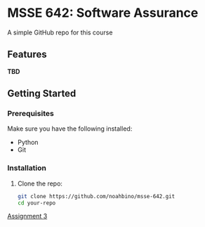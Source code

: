 # MSSE 642: Software Assurance
A simple GitHub repo for this course

## Features
**TBD**

## Getting Started

### Prerequisites

Make sure you have the following installed:
- Python 
- Git

### Installation

1. Clone the repo:
   ```bash
   git clone https://github.com/noahbino/msse-642.git
   cd your-repo


[Assignment 3](./Assignments/Assignment2/assignment3iarrobino.md)